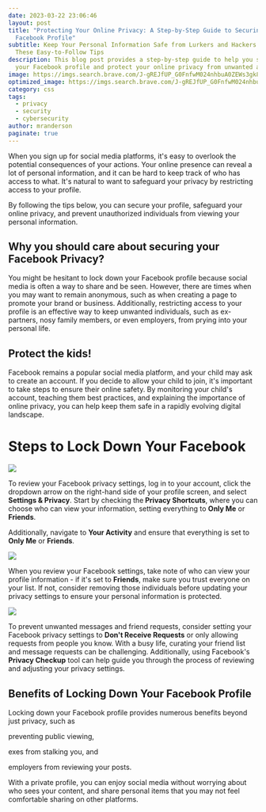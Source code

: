 ```yaml
---
date: 2023-03-22 23:06:46
layout: post
title: "Protecting Your Online Privacy: A Step-by-Step Guide to Securing Your
  Facebook Profile"
subtitle: Keep Your Personal Information Safe from Lurkers and Hackers with
  These Easy-to-Follow Tips
description: This blog post provides a step-by-step guide to help you secure
  your Facebook profile and protect your online privacy from unwanted access.
image: https://imgs.search.brave.com/J-gREJfUP_G0FnfwM024nhbuA0ZEWs3gk8OwjNuV20I/rs:fit:1200:1080:1/g:ce/aHR0cHM6Ly93d3cu/cHJpbWVpbnNwaXJh/dGlvbi5jb20vd3At/Y29udGVudC91cGxv/YWRzLzIwMTkvMTIv/ZmFjZWJvb2stcHJp/dmFjeS0xLmpwZw
optimized_image: https://imgs.search.brave.com/J-gREJfUP_G0FnfwM024nhbuA0ZEWs3gk8OwjNuV20I/rs:fit:1200:1080:1/g:ce/aHR0cHM6Ly93d3cu/cHJpbWVpbnNwaXJh/dGlvbi5jb20vd3At/Y29udGVudC91cGxv/YWRzLzIwMTkvMTIv/ZmFjZWJvb2stcHJp/dmFjeS0xLmpwZw
category: css
tags:
  - privacy
  - security
  - cybersecurity
author: mranderson
paginate: true
---
```

<!--StartFragment-->

When you sign up for social media platforms, it's easy to overlook the potential consequences of your actions. Your online presence can reveal a lot of personal information, and it can be hard to keep track of who has access to what. It's natural to want to safeguard your privacy by restricting access to your profile.

By following the tips below, you can secure your profile, safeguard your online privacy, and prevent unauthorized individuals from viewing your personal information.



## Why you should care about securing your Facebook Privacy?

You might be hesitant to lock down your Facebook profile because social media is often a way to share and be seen. However, there are times when you may want to remain anonymous, such as when creating a page to promote your brand or business. Additionally, restricting access to your profile is an effective way to keep unwanted individuals, such as ex-partners, nosy family members, or even employers, from prying into your personal life.



## Protect the kids!

Facebook remains a popular social media platform, and your child may ask to create an account. If you decide to allow your child to join, it's important to take steps to ensure their online safety. By monitoring your child's account, teaching them best practices, and explaining the importance of online privacy, you can help keep them safe in a rapidly evolving digital landscape.



# Steps to Lock Down Your Facebook





![](https://joindeleteme-help-s3offload.s3.amazonaws.com/help/wp-content/uploads/2022/01/28164838/Screen-Shot-2022-01-28-at-11.48.25-AM.png)

To review your Facebook privacy settings, log in to your account, click the dropdown arrow on the right-hand side of your profile screen, and select <strong>Settings & Privacy</strong>. Start by checking the<strong> Privacy Shortcuts</strong>, where you can choose who can view your information, setting everything to <strong>Only Me</strong> or <strong>Friends</strong>.



Additionally, navigate to <strong>Your Activity</strong> and ensure that everything is set to <strong>Only Me</strong> or <strong>Friends</strong>.

![](https://i0.wp.com/joindeleteme-help-s3offload.s3.amazonaws.com/help/wp-content/uploads/2022/01/28164944/Screen-Shot-2022-01-28-at-11.49.34-AM.png?resize=643%2C182&ssl=1)

<!--StartFragment-->

When you review your Facebook settings, take note of who can view your profile information - if it's set to <strong>Friends</strong>, make sure you trust everyone on your list. If not, consider removing those individuals before updating your privacy settings to ensure your personal information is protected.

<!--EndFragment-->

![](https://i0.wp.com/joindeleteme-help-s3offload.s3.amazonaws.com/help/wp-content/uploads/2022/01/28165033/Screen-Shot-2022-01-28-at-11.50.21-AM.png?resize=643%2C294&ssl=1)



To prevent unwanted messages and friend requests, consider setting your Facebook privacy settings to <strong>Don't Receive Requests</strong> or only allowing requests from people you know. With a busy life, curating your friend list and message requests can be challenging. Additionally, using Facebook's <strong>Privacy Checkup</strong> tool can help guide you through the process of reviewing and adjusting your privacy settings.



## Benefits of Locking Down Your Facebook Profile

Locking down your Facebook profile provides numerous benefits beyond just privacy, such as 

preventing public viewing, 

exes from stalking you, and 

employers from reviewing your posts. 

With a private profile, you can enjoy social media without worrying about who sees your content, and share personal items that you may not feel comfortable sharing on other platforms.

<!--EndFragment-->
